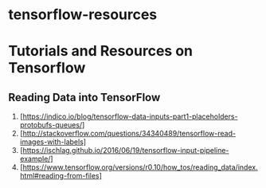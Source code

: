 # tensorflow-resources
# Tutorials and Resources on Tensorflow



## Reading Data into TensorFlow

1. [https://indico.io/blog/tensorflow-data-inputs-part1-placeholders-protobufs-queues/]
2. [http://stackoverflow.com/questions/34340489/tensorflow-read-images-with-labels]
3. [https://ischlag.github.io/2016/06/19/tensorflow-input-pipeline-example/]
4. [https://www.tensorflow.org/versions/r0.10/how_tos/reading_data/index.html#reading-from-files]
